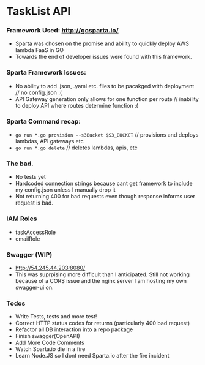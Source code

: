 # TaskList API

### Framework Used: http://gosparta.io/
  - Sparta was chosen on the promise and ability to quickly deploy AWS lambda FaaS in GO
  - Towards the end of developer issues were found with this framework.

### Sparta Framework Issues: 
  - No ability to add .json, .yaml etc. files to be pacakged with deployment // no config.json :(
  - API Gateway generation only allows for one function per route // inability to deploy API where routes determine function :(

### Sparta Command recap:
- ```go run *.go provision --s3Bucket $S3_BUCKET``` // provisions and deploys lambdas, API gateways etc
- ```go run *.go delete``` // deletes lambdas, apis, etc

### The bad.
- No tests yet
- Hardcoded connection strings because cant get framework to include my config.json unless I manually drop it
- Not returning 400 for bad requests even though response informs user request is bad.

### IAM Roles
- taskAccessRole
- emailRole

### Swagger (WIP)
- http://54.245.44.203:8080/
- This was suprpising more difficult than I anticipated. Still not working because of a CORS issue and the nginx server I am hosting my own swagger-ui on.

### Todos

 - Write Tests, tests and more test!
 - Correct HTTP status codes for returns (particularly 400 bad request)
 - Refactor all DB interaction into a repo package
 - Finish swagger(OpenAPI)
 - Add More Code Comments
 - Watch Sparta.io die in a fire
 - Learn Node.JS so I dont need Sparta.io after the fire incident